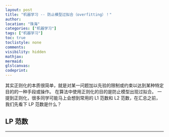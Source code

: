 ```yaml
---
layout: post
title: "机器学习 -- 防止模型过拟合（overfitting）！"
author:
location: "珠海"
categories: ["机器学习"]
tags: ["机器学习"]
toc: true
toclistyle: none
comments:
visibility: hidden
mathjax:
mermaid:
glslcanvas:
codeprint:
---
```


其实正则化的本质很简单，就是对某一问题加以先验的限制或约束以达到某种特定目的的一种手段或操作。
在算法中使用正则化的目的是防止模型出现过拟合。
一提到正则化，很多同学可能马上会想到常用的 L1 范数和 L2 范数，在汇总之前，我们先看下 LP 范数是什么？


## LP 范数



<hr class='reviewline'/>
<p class='reviewtip'><script type='text/javascript' src='{% include relref.html url="/assets/reviewjs/blogs/2024-06-28-overfitting-Prevent.md.js" %}'></script></p>
